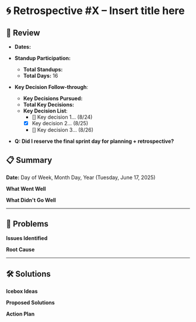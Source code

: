 # 🌀 Retrospective #X – Insert title here

## 🧭 Review
* **Dates:** 
* **Standup Participation:**
  * **Total Standups:**  
  * **Total Days:** 16

* **Key Decision Follow-through**:
  * **Key Decisions Pursued:**
  * **Total Key Decisions:**
  * **Key Decision List**:
    * [] Key decision 1... (8/24)
    * [x] Key decision 2... (8/25)
    * [] Key decision 3... (8/26)

* **Q: Did I reserve the final sprint day for planning + retrospective?**
  
## 📋 Summary
**Date:** Day of Week, Month Day, Year (Tuesday, June 17, 2025)

**What Went Well**


**What Didn't Go Well**


---

## 🧩 Problems

**Issues Identified**


**Root Cause**

---

## 🛠️ Solutions

**Icebox Ideas**


**Proposed Solutions**


**Action Plan**
